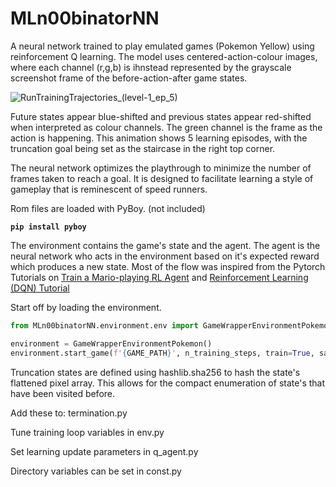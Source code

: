 MLn00binatorNN
==============
A neural network trained to play emulated games (Pokemon Yellow) using reinforcement Q learning.
The model uses centered-action-colour images, where each channel (r,g,b) is ihnstead represented by the grayscale screenshot frame of the before-action-after game states.


![RunTrainingTrajectories_(level-1_ep_5)](https://github.com/bumstema/MLn00binatorNN/assets/25807978/e24449de-9bb8-4e1d-8879-89a172d8d2a8)

Future states appear blue-shifted and previous states appear red-shifted when interpreted as colour channels.
The green channel is the frame as the action is happening.
This animation shows 5 learning episodes, with the truncation goal being set as the staircase in the right top corner.



The neural network optimizes the playthrough to minimize the number of frames taken to reach a goal.
It is designed to facilitate learning a style of gameplay that is reminescent of speed runners.

Rom files are loaded with PyBoy. (not included)

__`pip install pyboy`__

The environment contains the game's state and the agent.
The agent is the neural network who acts in the environment based on it's expected reward which produces a new state.
Most of the flow was inspired from the Pytorch Tutorials on [Train a Mario-playing RL Agent](https://pytorch.org/tutorials/intermediate/mario_rl_tutorial.html) and [Reinforcement Learning (DQN) Tutorial](https://pytorch.org/tutorials/intermediate/reinforcement_q_learning.html)

Start off by loading the environment.

```python
from MLn00binatorNN.environment.env import GameWrapperEnvironmentPokemon

environment = GameWrapperEnvironmentPokemon()
environment.start_game(f'{GAME_PATH}', n_training_steps, train=True, save_frames=False)
```    

Truncation states are defined using hashlib.sha256 to hash the state's flattened pixel array.
This allows for the compact enumeration of state's that have been visited before.

Add these to: termination.py 

Tune training loop variables in env.py 

Set learning update parameters in q_agent.py 

Directory variables can be set in const.py


